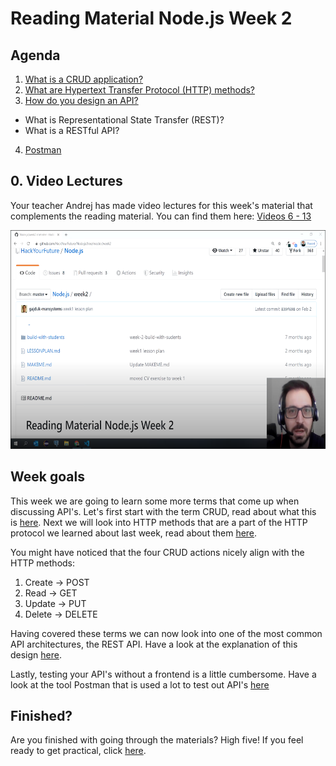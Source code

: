 # Reading Material Node.js Week 2

## Agenda

1. [What is a CRUD application?](https://study.hackyourfuture.net/definitions/crud)
2. [What are Hypertext Transfer Protocol (HTTP) methods?](https://study.hackyourfuture.net/the-internet/http-methods)
3. [How do you design an API?](https://study.hackyourfuture.net/the-internet/designing-apis.md)
  - What is Representational State Transfer (REST)?
  - What is a RESTful API?
4. [Postman](https://study.hackyourfuture.net/tools/postman.md)

## 0. Video Lectures

Your teacher Andrej has made video lectures for this week's material that complements the reading material. You can find them here: [Videos 6 - 13](https://www.youtube.com/playlist?list=PLVYDhqbgYpYXpc_l_Vlj8yz3LjgkkWXnn)

<a href="https://www.youtube.com/playlist?list=PLVYDhqbgYpYXpc_l_Vlj8yz3LjgkkWXnn" target="_blank"><img src="../assets/andrej.png" width="600" height="350" alt="HYF Video" /></a>

## Week goals

This week we are going to learn some more terms that come up when discussing API's. Let's first start with the term CRUD, read about what this is [here](https://study.hackyourfuture.net/definitions/crud). Next we will look into HTTP methods that are a part of the HTTP protocol we learned about last week, read about them [here](https://study.hackyourfuture.net/the-internet/http-methods).

You might have noticed that the four CRUD actions nicely align with the HTTP methods:

1. Create -> POST
2. Read -> GET
3. Update -> PUT
4. Delete -> DELETE

Having covered these terms we can now look into one of the most common API architectures, the REST API. Have a look at the explanation of this design [here](https://study.hackyourfuture.net/the-internet/designing-apis.md). 

Lastly, testing your API's without a frontend is a little cumbersome. Have a look at the tool Postman that is used a lot to test out API's [here](https://study.hackyourfuture.net/tools/postman.md)

## Finished?

Are you finished with going through the materials? High five! If you feel ready to get practical, click [here](./MAKEME.md).

